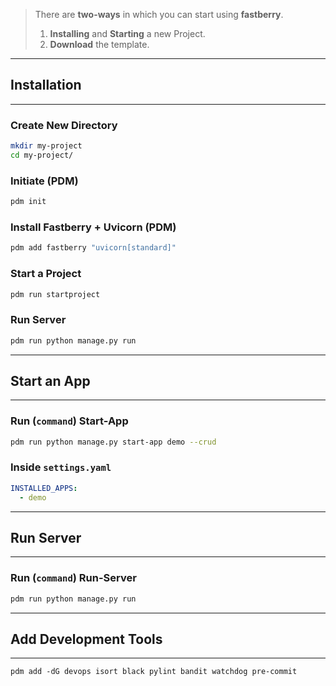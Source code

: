 > There are **two-ways** in which you can start using **fastberry**.
>
> 1. **Installing** and **Starting** a new Project.
> 2. **Download** the template.

---

## Installation

---

### Create **New Directory**

```sh
mkdir my-project
cd my-project/
```

### Initiate (**PDM**)

```sh
pdm init
```

### Install **Fastberry + Uvicorn** (PDM)

```sh
pdm add fastberry "uvicorn[standard]"
```

### Start a **Project**

```sh
pdm run startproject
```

### Run **Server**

```sh
pdm run python manage.py run
```

---

## Start an **App**

---

### Run (**`command`**) **Start-App**

```sh
pdm run python manage.py start-app demo --crud
```

### Inside **`settings.yaml`**

```yaml title="settings.yaml"
INSTALLED_APPS:
  - demo
```

---

## Run **Server**

---

### Run (**`command`**) **Run-Server**

```sh
pdm run python manage.py run
```

---

## Add Development **Tools**

---

```
pdm add -dG devops isort black pylint bandit watchdog pre-commit
```
